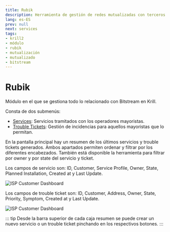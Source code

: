 ```yaml
---
title: Rubik
description: Herramienta de gestión de redes mutualizadas con terceros.
lang: es-ES
prev: null
next: services
tags:
- krill2
- módulo
- rubik
- mutualización
- mutualizado
- bitstream
---
```

# Rubik

Módulo en el que se gestiona todo lo relacionado con Bitstream en Krill.

Consta de dos submenús: 
- [Services](/krill2/rubik/services): Servicios tramitados con los operadores mayoristas.
- [Trouble Tickets](/krill2/rubik/trouble-tickets): Gestión de incidencias para aquellos mayoristas que lo permitan.

En la pantalla principal hay un resumen de los últimos servicios y trouble tickets generados. Ambos apartados permiten ordenar y filtrar por los diferentes encabezados. También está disponible la herramienta para filtrar por owner y por state del servicio y ticket.

Los campos de servicio son: ID, Customer, Service Profile, Owner, State, Planned Installation, Created at y Last Update.

![ISP Customer Dashboard](@images/krill2/rubik/0001.png)

Los campos de trouble ticket son: ID, Customer, Address, Owner, State, Priority, Symptom, Created at y Last Update.

![ISP Customer Dashboard](@images/krill2/rubik/0002.png)

::: tip
Desde la barra superior de cada caja resumen se puede crear un nuevo servicio o un trouble ticket pinchando en los respectivos botones.
:::
